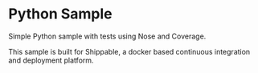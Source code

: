 Python Sample
=====================

Simple Python sample with tests using Nose and Coverage.

This sample is built for Shippable, a docker based continuous integration and deployment platform.
 
